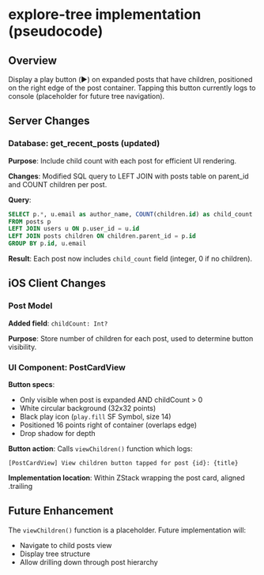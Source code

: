 # explore-tree implementation (pseudocode)

## Overview

Display a play button (▶︎) on expanded posts that have children, positioned on the right edge of the post container. Tapping this button currently logs to console (placeholder for future tree navigation).

## Server Changes

### Database: get_recent_posts (updated)

**Purpose**: Include child count with each post for efficient UI rendering.

**Changes**: Modified SQL query to LEFT JOIN with posts table on parent_id and COUNT children per post.

**Query**:
```sql
SELECT p.*, u.email as author_name, COUNT(children.id) as child_count
FROM posts p
LEFT JOIN users u ON p.user_id = u.id
LEFT JOIN posts children ON children.parent_id = p.id
GROUP BY p.id, u.email
```

**Result**: Each post now includes `child_count` field (integer, 0 if no children).

## iOS Client Changes

### Post Model

**Added field**: `childCount: Int?`

**Purpose**: Store number of children for each post, used to determine button visibility.

### UI Component: PostCardView

**Button specs**:
- Only visible when post is expanded AND childCount > 0
- White circular background (32x32 points)
- Black play icon (`play.fill` SF Symbol, size 14)
- Positioned 16 points right of container (overlaps edge)
- Drop shadow for depth

**Button action**: Calls `viewChildren()` function which logs:
```
[PostCardView] View children button tapped for post {id}: {title}
```

**Implementation location**: Within ZStack wrapping the post card, aligned .trailing

## Future Enhancement

The `viewChildren()` function is a placeholder. Future implementation will:
- Navigate to child posts view
- Display tree structure
- Allow drilling down through post hierarchy
